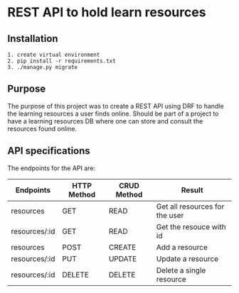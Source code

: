 # REST API to hold learn resources

## Installation
    1. create virtual environment
    2. pip install -r requirements.txt
    3. ./manage.py migrate

## Purpose

The purpose of this project was to create a REST API using DRF to handle the learning resources a user finds online.
Should be part of a project to have a learning resources DB where one can store and consult the resources found online.

## API specifications

The endpoints for the API are:

| Endpoints        | HTTP Method   | CRUD Method | Result                         |
| ---------------- | ------------- | ----------- | ------------------------------ |
| resources        | GET           |  READ       | Get all resources for the user |
| resources/:id    | GET           |  READ       | Get the resouce with id        |
| resources        | POST          |  CREATE     | Add a resource                 |
| resources/:id    | PUT           |  UPDATE     | Update a resource              |
| resources/:id    | DELETE        |  DELETE     | Delete a single resource       | 
